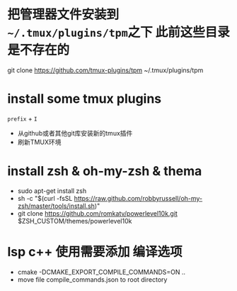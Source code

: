 # 把管理器文件安装到`~/.tmux/plugins/tpm`之下 此前这些目录是不存在的
git clone https://github.com/tmux-plugins/tpm ~/.tmux/plugins/tpm

# install some tmux plugins
`prefix` + `I`

- 从github或者其他git库安装新的tmux插件
- 刷新TMUX环境


# install zsh & oh-my-zsh & thema

- sudo apt-get install zsh
- sh -c "$(curl -fsSL https://raw.github.com/robbyrussell/oh-my-zsh/master/tools/install.sh)"
- git clone https://github.com/romkatv/powerlevel10k.git $ZSH_CUSTOM/themes/powerlevel10k

# lsp c++ 使用需要添加 编译选项

- cmake -DCMAKE_EXPORT_COMPILE_COMMANDS=ON ..
- move file compile_commands.json to root directory
